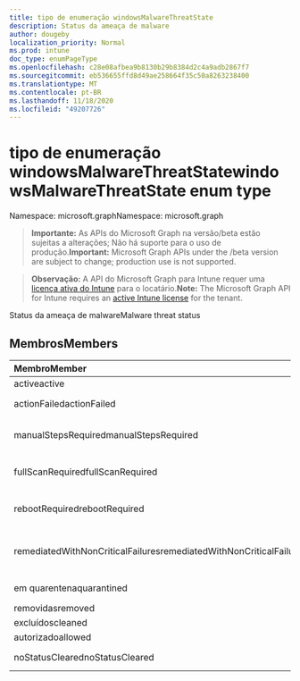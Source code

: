 ```yaml
---
title: tipo de enumeração windowsMalwareThreatState
description: Status da ameaça de malware
author: dougeby
localization_priority: Normal
ms.prod: intune
doc_type: enumPageType
ms.openlocfilehash: c28e08afbea9b8130b29b8384d2c4a9adb2867f7
ms.sourcegitcommit: eb536655ffd8d49ae258664f35c50a8263238400
ms.translationtype: MT
ms.contentlocale: pt-BR
ms.lasthandoff: 11/18/2020
ms.locfileid: "49207726"
---
```

# <a name="windowsmalwarethreatstate-enum-type"></a><span data-ttu-id="3b849-103">tipo de enumeração windowsMalwareThreatState</span><span class="sxs-lookup"><span data-stu-id="3b849-103">windowsMalwareThreatState enum type</span></span>

<span data-ttu-id="3b849-104">Namespace: microsoft.graph</span><span class="sxs-lookup"><span data-stu-id="3b849-104">Namespace: microsoft.graph</span></span>

> <span data-ttu-id="3b849-105">**Importante:** As APIs do Microsoft Graph na versão/beta estão sujeitas a alterações; Não há suporte para o uso de produção.</span><span class="sxs-lookup"><span data-stu-id="3b849-105">**Important:** Microsoft Graph APIs under the /beta version are subject to change; production use is not supported.</span></span>

> <span data-ttu-id="3b849-106">**Observação:** A API do Microsoft Graph para Intune requer uma [licença ativa do Intune](https://go.microsoft.com/fwlink/?linkid=839381) para o locatário.</span><span class="sxs-lookup"><span data-stu-id="3b849-106">**Note:** The Microsoft Graph API for Intune requires an [active Intune license](https://go.microsoft.com/fwlink/?linkid=839381) for the tenant.</span></span>

<span data-ttu-id="3b849-107">Status da ameaça de malware</span><span class="sxs-lookup"><span data-stu-id="3b849-107">Malware threat status</span></span>

## <a name="members"></a><span data-ttu-id="3b849-108">Membros</span><span class="sxs-lookup"><span data-stu-id="3b849-108">Members</span></span>
|<span data-ttu-id="3b849-109">Membro</span><span class="sxs-lookup"><span data-stu-id="3b849-109">Member</span></span>|<span data-ttu-id="3b849-110">Valor</span><span class="sxs-lookup"><span data-stu-id="3b849-110">Value</span></span>|<span data-ttu-id="3b849-111">Descrição</span><span class="sxs-lookup"><span data-stu-id="3b849-111">Description</span></span>|
|:---|:---|:---|
|<span data-ttu-id="3b849-112">active</span><span class="sxs-lookup"><span data-stu-id="3b849-112">active</span></span>|<span data-ttu-id="3b849-113">,0</span><span class="sxs-lookup"><span data-stu-id="3b849-113">0</span></span>|<span data-ttu-id="3b849-114">Ativo</span><span class="sxs-lookup"><span data-stu-id="3b849-114">Active</span></span>|
|<span data-ttu-id="3b849-115">actionFailed</span><span class="sxs-lookup"><span data-stu-id="3b849-115">actionFailed</span></span>|<span data-ttu-id="3b849-116">1</span><span class="sxs-lookup"><span data-stu-id="3b849-116">1</span></span>|<span data-ttu-id="3b849-117">Falha na ação</span><span class="sxs-lookup"><span data-stu-id="3b849-117">Action failed</span></span>|
|<span data-ttu-id="3b849-118">manualStepsRequired</span><span class="sxs-lookup"><span data-stu-id="3b849-118">manualStepsRequired</span></span>|<span data-ttu-id="3b849-119">duas</span><span class="sxs-lookup"><span data-stu-id="3b849-119">2</span></span>|<span data-ttu-id="3b849-120">Etapas manuais necessárias</span><span class="sxs-lookup"><span data-stu-id="3b849-120">Manual steps required</span></span>|
|<span data-ttu-id="3b849-121">fullScanRequired</span><span class="sxs-lookup"><span data-stu-id="3b849-121">fullScanRequired</span></span>|<span data-ttu-id="3b849-122">3D</span><span class="sxs-lookup"><span data-stu-id="3b849-122">3</span></span>|<span data-ttu-id="3b849-123">Verificação completa necessária</span><span class="sxs-lookup"><span data-stu-id="3b849-123">Full scan required</span></span>|
|<span data-ttu-id="3b849-124">rebootRequired</span><span class="sxs-lookup"><span data-stu-id="3b849-124">rebootRequired</span></span>|<span data-ttu-id="3b849-125">4 </span><span class="sxs-lookup"><span data-stu-id="3b849-125">4</span></span>|<span data-ttu-id="3b849-126">Reinicialização necessária</span><span class="sxs-lookup"><span data-stu-id="3b849-126">Reboot required</span></span>|
|<span data-ttu-id="3b849-127">remediatedWithNonCriticalFailures</span><span class="sxs-lookup"><span data-stu-id="3b849-127">remediatedWithNonCriticalFailures</span></span>|<span data-ttu-id="3b849-128">5 </span><span class="sxs-lookup"><span data-stu-id="3b849-128">5</span></span>|<span data-ttu-id="3b849-129">Corrigido com falhas não críticas</span><span class="sxs-lookup"><span data-stu-id="3b849-129">Remediated with non critical failures</span></span> |
|<span data-ttu-id="3b849-130">em quarentena</span><span class="sxs-lookup"><span data-stu-id="3b849-130">quarantined</span></span>|<span data-ttu-id="3b849-131">6 </span><span class="sxs-lookup"><span data-stu-id="3b849-131">6</span></span>|<span data-ttu-id="3b849-132">Em quarentena</span><span class="sxs-lookup"><span data-stu-id="3b849-132">Quarantined</span></span>|
|<span data-ttu-id="3b849-133">removidas</span><span class="sxs-lookup"><span data-stu-id="3b849-133">removed</span></span>|<span data-ttu-id="3b849-134">7 </span><span class="sxs-lookup"><span data-stu-id="3b849-134">7</span></span>|<span data-ttu-id="3b849-135">Removido</span><span class="sxs-lookup"><span data-stu-id="3b849-135">Removed</span></span>|
|<span data-ttu-id="3b849-136">excluídos</span><span class="sxs-lookup"><span data-stu-id="3b849-136">cleaned</span></span>|<span data-ttu-id="3b849-137">8 </span><span class="sxs-lookup"><span data-stu-id="3b849-137">8</span></span>|<span data-ttu-id="3b849-138">Excluídos</span><span class="sxs-lookup"><span data-stu-id="3b849-138">Cleaned</span></span>|
|<span data-ttu-id="3b849-139">autorizado</span><span class="sxs-lookup"><span data-stu-id="3b849-139">allowed</span></span>|<span data-ttu-id="3b849-140">9 </span><span class="sxs-lookup"><span data-stu-id="3b849-140">9</span></span>|<span data-ttu-id="3b849-141">Permitido</span><span class="sxs-lookup"><span data-stu-id="3b849-141">Allowed</span></span>|
|<span data-ttu-id="3b849-142">noStatusCleared</span><span class="sxs-lookup"><span data-stu-id="3b849-142">noStatusCleared</span></span>|<span data-ttu-id="3b849-143">10 </span><span class="sxs-lookup"><span data-stu-id="3b849-143">10</span></span>|<span data-ttu-id="3b849-144">Sem status limpo</span><span class="sxs-lookup"><span data-stu-id="3b849-144">No status cleared</span></span>|




